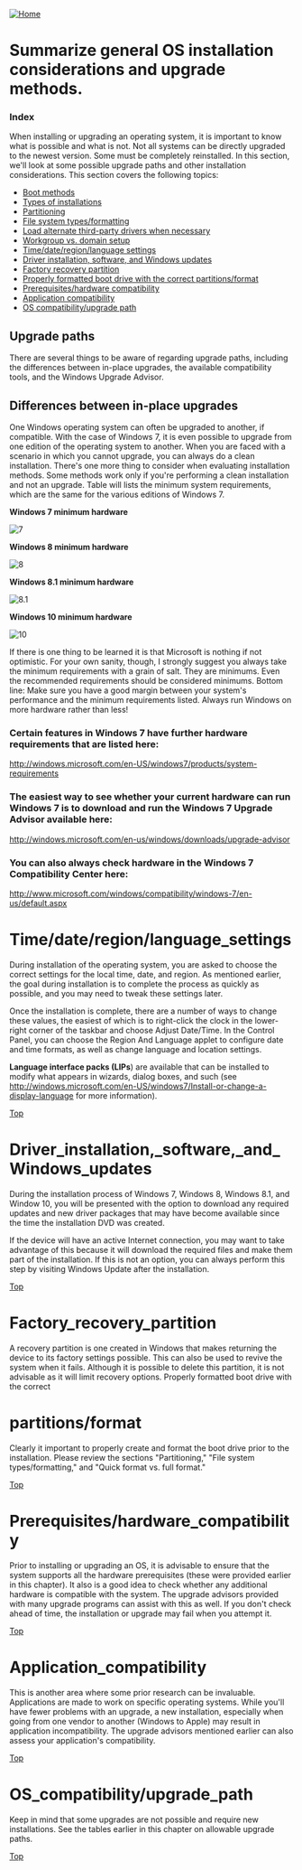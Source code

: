 [![Home](/img/home.jpg)](Readme.md)

# **Summarize general OS installation considerations and upgrade methods.**
### Index 

When installing or upgrading an operating system, it is important to know what is possible
and what is not. 
Not all systems can be directly upgraded to the newest version. 
Some must be completely reinstalled. In this section, we'll look at some possible upgrade paths and
other installation considerations. This section covers the following topics:
- [Boot methods](1.3_OS_boot_method.md)
- [Types of installations](1.3_OS_type_of_instalation.md)
- [Partitioning](1.3_OS_partition.md)
- [File system types/formatting](1.3_OS_fylesystem_types.md)
- [Load alternate third-party drivers when necessary](1.3_OS_load_drivers.md)
- [Workgroup vs. domain setup](1.3_OS_workgroup.md)
- [Time/date/region/language settings](#Time/date/region/language_settings)
- [Driver installation, software, and Windows updates](#Driver_installation,_software,_and_Windows_updates)
- [Factory recovery partition](#Factory_recovery_partition)
- [Properly formatted boot drive with the correct partitions/format](#partitions/format)
- [Prerequisites/hardware compatibility](#Prerequisites/hardware_compatibility)
- [Application compatibility](#Application_compatibility)
- [OS compatibility/upgrade path](#OS_compatibility/upgrade_path)


## Upgrade paths
There are several things to be aware of regarding upgrade paths, including the differences
between in-place upgrades, the available compatibility tools, and the Windows Upgrade Advisor.

## Differences between in-place upgrades
One Windows operating system can often be upgraded to another, if compatible. With the
case of Windows 7, it is even possible to upgrade from one edition of the operating system to
another. When you are faced with a scenario in which you cannot upgrade, you can always
do a clean installation. There's one more thing to consider when evaluating installation methods.
Some methods work only if you're performing a clean installation and not an upgrade.
Table will lists the minimum system requirements, which are the same for the various
editions of Windows 7.

**Windows 7 minimum hardware**

![7](/img/f1.3_1win7.jpg)

**Windows 8 minimum hardware**

![8](/img/f1.3_2win8.jpg)

**Windows 8.1 minimum hardware**

![8.1](/img/f1.3_3win8.1.jpg)

**Windows 10 minimum hardware**

![10](/img/f1.3_4win10.jpg)


If there is one thing to be learned  it is that Microsoft is
nothing if not optimistic. For your own sanity, though, I strongly suggest you always take
the minimum requirements with a grain of salt. They are minimums. Even the recommended
requirements should be considered minimums. Bottom line: Make sure you have
a good margin between your system's performance and the minimum requirements listed.
Always run Windows on more hardware rather than less!


### Certain features in Windows 7 have further hardware requirements that are listed here:

http://windows.microsoft.com/en-US/windows7/products/system-requirements

### The easiest way to see whether your current hardware can run Windows 7 is to download and run the Windows 7 Upgrade Advisor available here:

http://windows.microsoft.com/en-us/windows/downloads/upgrade-advisor

### You can also always check hardware in the Windows 7 Compatibility Center here:

http://www.microsoft.com/windows/compatibility/windows-7/en-us/default.aspx


# Time/date/region/language_settings
During installation of the operating system, you are asked to choose the correct settings
for the local time, date, and region. As mentioned earlier, the goal during installation is to
complete the process as quickly as possible, and you may need to tweak these settings later.

Once the installation is complete, there are a number of ways to change these values,
the easiest of which is to right-click the clock in the lower-right corner of the taskbar and
choose Adjust Date/Time. In the Control Panel, you can choose the Region And Language
applet to configure date and time formats, as well as change language and location settings.

**Language interface packs (LIPs**) are available that can be installed to modify what appears
in wizards, dialog boxes, and such (see http://windows.microsoft.com/en-US/windows7/Install-or-change-a-display-language for more information).

[Top](#Index)

# Driver_installation,_software,_and_Windows_updates
During the installation process of Windows 7, Windows 8, Windows 8.1, and Window 10,
you will be presented with the option to download any required updates and new driver
packages that may have become available since the time the installation DVD was created.

If the device will have an active Internet connection, you may want to take advantage of
this because it will download the required files and make them part of the installation. If
this is not an option, you can always perform this step by visiting Windows Update after
the installation.


[Top](#Index)

# Factory_recovery_partition
A recovery partition is one created in Windows that makes returning the device to its factory
settings possible. This can also be used to revive the system when it fails. Although it is
possible to delete this partition, it is not advisable as it will limit recovery options.
Properly formatted boot drive with the correct

# partitions/format
Clearly it important to properly create and format the boot drive prior to the installation.
Please review the sections "Partitioning," "File system types/formatting," and "Quick format
vs. full format."

[Top](#Index)

# Prerequisites/hardware_compatibility
Prior to installing or upgrading an OS, it is advisable to ensure that the system supports
all the hardware prerequisites (these were provided earlier in this chapter). It also is a good
idea to check whether any additional hardware is compatible with the system. The upgrade
advisors provided with many upgrade programs can assist with this as well. If you don't
check ahead of time, the installation or upgrade may fail when you attempt it.

[Top](#Index)

# Application_compatibility
This is another area where some prior research can be invaluable. Applications are made
to work on specific operating systems. While you'll have fewer problems with an upgrade,
a new installation, especially when going from one vendor to another (Windows to Apple)
may result in application incompatibility. The upgrade advisors mentioned earlier can also
assess your application's compatibility.

[Top](#Index)

# OS_compatibility/upgrade_path
Keep in mind that some upgrades are not possible and require new installations. See the
tables earlier in this chapter on allowable upgrade paths.

[Top](#Index)